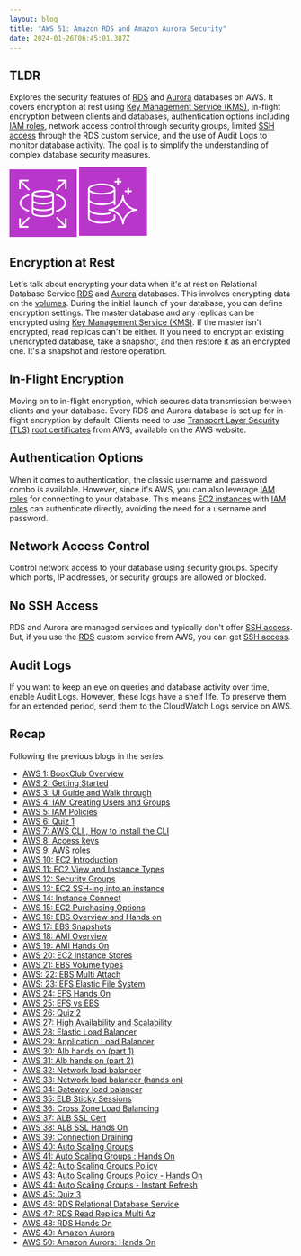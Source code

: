 ```yaml
---
layout: blog
title: "AWS 51: Amazon RDS and Amazon Aurora Security"
date: 2024-01-26T06:45:01.387Z
---
```


## TLDR

Explores the security features of [RDS](https://magicishaqblog.netlify.app/2023-12-22-aws-46-RDS/) and [Aurora](https://magicishaqblog.netlify.app/2023-01-12-aws-49-Amazon-Aurora/) databases on AWS. It covers encryption at rest using [Key Management Service (KMS)](https://aws.amazon.com/kms/), in-flight encryption between clients and databases, authentication options including [IAM roles](https://magicishaqblog.netlify.app/2023-02-17-aws-9-roles/), network access control through security groups, limited [SSH access](https://www.techradar.com/news/what-is-ssh-access-everything-you-need-to-know) through the RDS custom service, and the use of Audit Logs to monitor database activity. The goal is to simplify the understanding of complex database security measures.

![RDS icon](/blog/src/images/51/51-1.png)
![Amazon Aurora icon](/blog/src/images/51/51-2.png)

## Encryption at Rest

Let's talk about encrypting your data when it's at rest on Relational Database Service [RDS](https://magicishaqblog.netlify.app/2023-12-22-aws-46-RDS/) and [Aurora](https://magicishaqblog.netlify.app/2023-01-12-aws-49-Amazon-Aurora/) databases. This involves encrypting data on the [volumes](https://magicishaqblog.netlify.app/2023-06-16-aws-21-EBS-volume-types/). During the initial launch of your database, you can define encryption settings. The master database and any replicas can be encrypted using [Key Management Service (KMS)](https://aws.amazon.com/kms/). If the master isn't encrypted, read replicas can't be either. If you need to encrypt an existing unencrypted database, take a snapshot, and then restore it as an encrypted one. It's a snapshot and restore operation.

## In-Flight Encryption

Moving on to in-flight encryption, which secures data transmission between clients and your database. Every RDS and Aurora database is set up for in-flight encryption by default. Clients need to use [Transport Layer Security (TLS)](https://simple.wikipedia.org/wiki/Transport_Layer_Security) [root certificates](https://aws.amazon.com/what-is/ssl-certificate/) from AWS, available on the AWS website.

## Authentication Options

When it comes to authentication, the classic username and password combo is available. However, since it's AWS, you can also leverage [IAM roles](https://magicishaqblog.netlify.app/2023-02-17-aws-9-roles/) for connecting to your database. This means [EC2 instances](https://magicishaqblog.netlify.app/2023-02-24-aws-10-EC2/#instance) with [IAM roles](https://magicishaqblog.netlify.app/2023-02-17-aws-9-roles/) can authenticate directly, avoiding the need for a username and password.

## Network Access Control

Control network access to your database using security groups. Specify which ports, IP addresses, or security groups are allowed or blocked.

## No SSH Access

RDS and Aurora are managed services and typically don't offer [SSH access](https://www.techradar.com/news/what-is-ssh-access-everything-you-need-to-know). But, if you use the [RDS](https://magicishaqblog.netlify.app/2023-12-22-aws-46-RDS/) custom service from AWS, you can get [SSH access](https://www.techradar.com/news/what-is-ssh-access-everything-you-need-to-know).

## Audit Logs

If you want to keep an eye on queries and database activity over time, enable Audit Logs. However, these logs have a shelf life. To preserve them for an extended period, send them to the CloudWatch Logs service on AWS.

## Recap

Following the previous blogs in the series.

- [AWS 1: BookClub Overview](https://magicishaqblog.netlify.app/aws/)
- [AWS 2: Getting Started](https://magicishaqblog.netlify.app/2023-01-23-aws-2-getting-started/)
- [AWS 3: UI Guide and Walk through](https://magicishaqblog.netlify.app/2023-01-27-aws-3-UI-guide-and-walkthrough)
- [AWS 4: IAM Creating Users and Groups](https://magicishaqblog.netlify.app/2023-01-28-aws-4-IAM)
- [AWS 5: IAM Policies](https://magicishaqblog.netlify.app/2023-02-03-aws-5-IAM-polices)
- [AWS 6: Quiz 1 ](https://magicishaqblog.netlify.app/aws-quiz-one)
- [AWS 7: AWS CLI , How to install the CLI](https://magicishaqblog.netlify.app/2023-10-03-aws-7-cli)
- [AWS 8: Access keys](https://magicishaqblog.netlify.app/2023-10-03-aws-8-access-keys)
- [AWS 9: AWS roles](https://magicishaqblog.netlify.app/2023-02-17-aws-9-roles)
- [AWS 10: EC2 Introduction](https://magicishaqblog.netlify.app/2023-02-24-aws-10-EC2/)
- [AWS 11: EC2 View and Instance Types](https://magicishaqblog.netlify.app/2023-03-03-aws-11-EC2-View-and-instance-types)
- [AWS 12: Security Groups](https://magicishaqblog.netlify.app/2023-03-10-aws-12-security-groups)
- [AWS 13: EC2 SSH-ing into an instance](https://magicishaqblog.netlify.app/2023-03-17-aws-13-ssh)
- [AWS 14: Instance Connect](https://magicishaqblog.netlify.app/2023-03-24-aws-14-instance-connect)
- [AWS 15: EC2 Purchasing Options](https://magicishaqblog.netlify.app/2023-03-31-aws-15-EC2-purchasing-options)
- [AWS 16: EBS Overview and Hands on](https://magicishaqblog.netlify.app/2023-04-14-aws-16-EBS-Overview-and-Hands-On)
- [AWS 17: EBS Snapshots](https://magicishaqblog.netlify.app/2023-04-21-aws-17-ebs-snapshots)
- [AWS 18: AMI Overview](https://magicishaqblog.netlify.app/2023-04-28-aws-18-ami)
- [AWS 19: AMI Hands On](https://magicishaqblog.netlify.app/2023-06-02-aws-19-AMI-Hands-On)
- [AWS 20: EC2 Instance Stores](https://magicishaqblog.netlify.app/2023-06-09-aws-20-EC2-Instance-Store)
- [AWS 21: EBS Volume types](https://magicishaqblog.netlify.app/2023-06-16-aws-21-EBS-volume-types)
- [AWS: 22: EBS Multi Attach](https://magicishaqblog.netlify.app/2023-06-23-aws-22-EBS-Multi-Attach)
- [AWS: 23: EFS Elastic File System](https://magicishaqblog.netlify.app/2023-06-30-aws-23-EFS-Elastic-File-System)
- [AWS 24: EFS Hands On](https://magicishasblog.netlify.app/2023-07-07-aws-24-EFS-Hands-On)
- [AWS 25: EFS vs EBS](https://magicishasblog.netlify.app/2023-07-14-aws-25-EFS-vs-EBS)
- [AWS 26: Quiz 2](https://magicishaqblog.netlify.app/quiz-2/2023-07-21-aws-26-quiz-2/)
- [AWS 27: High Availability and Scalability ](https://magicishaqblog.netlify.app/section6/2023-07-28-high_availability_and_scalability/)
- [AWS 28: Elastic Load Balancer](https://magicishaqblog.netlify.app/ElasticLoadBalancing/2023-08-11-aws-28-elastic-load-balancing/)
- [AWS 29: Application Load Balancer](https://magicishaqblog.netlify.app/ApplicationLoadBalancer/2023-08-18-aws-29-applicaton-load-balancer/)
- [AWS 30: Alb hands on (part 1)](https://magicishaqblog.netlify.app/ApplicationLoadBalancer/2023-08-25-aws-30-alb-hands-on/)
- [AWS 31: Alb hands on (part 2)](https://magicishaqblog.netlify.app/ApplicationLoadBalancer/2023-09-01-aws-31-more-on-alb/)
- [AWS 32: Network load balancer](https://magicishaqblog.netlify.app/NLB/2023-09-09-aws-32-network-load-balancer/)
- [AWS 33: Network load balancer (hands on)](https://magicishaqblog.netlify.app/NLB/2023-09-15-aws-33-network-load-balancer-hands-on/)
- [AWS 34: Gateway load balancer](https://magicishaqblog.netlify.app/GatewayLoadBalancer/2023-09-22-aws-34-gateway-load-balancer/)
- [AWS 35: ELB Sticky Sessions](https://magicishaqblog.netlify.app/ElasticLoadBalancing/2022-09-29-aws-35-ELB-Sticky-sessions/)
- [AWS 36: Cross Zone Load Balancing](https://magicishaqblog.netlify.app/CrossZoneLoadBalancing/2023-10-06-aws-36-cross-zone-load-balancing/)
- [AWS 37: ALB SSL Cert](https://magicishaqblog.netlify.app/ElasticLoadBalancing/2023-10-13-aws-37-ALB-SSL-Cert/)
- [AWS 38: ALB SSL Hands On](https://magicishaqblog.netlify.app/ElasticLoadBalancing/2023-10-20-aws-38-ALB-SSL-Hands-On/)
- [AWS 39: Connection Draining](https://magicishaqblog.netlify.app/2023-27-10-aws-39-connection-draining/)
- [AWS 40: Auto Scaling Groups](https://magicishaqblog.netlify.app/2023-11-10-aws-40-Auto-Scaling-Groups/)
- [AWS 41: Auto Scaling Groups : Hands On](https://magicishaqblog.netlify.app/2023-11-17-aws-41-auto-scaling-groups-hands-on/)
- [AWS 42: Auto Scaling Groups Policy](https://magicishaqblog.netlify.app/2023-11-24-aws-42-Auto-Scaling-Groups-Policy/)
- [AWS 43: Auto Scaling Groups Policy - Hands On](https://magicishaqblog.netlify.app/2023-12-01-aws-43-auto-scaling-groups-hands-on/)
- [AWS 44: Auto Scaling Groups - Instant Refresh](https://magicishaqblog.netlify.app/2023-12-08-aws-44-auto-scaling-groups-instant-refresh/)
- [AWS 45: Quiz 3](https://magicishaqblog.netlify.app/quiz-3/2023-12-15-aws-45-quiz-3/)
- [AWS 46: RDS Relational Database Service](https://magicishaqblog.netlify.app/2023-12-22-aws-46-RDS/)
- [AWS 47: RDS Read Replica Multi Az](https://magicishaqblog.netlify.app/2023-29-12-aws-47-RDS-read-replica-Multi-Az/)
- [AWS 48: RDS Hands On](https://magicishaqblog.netlify.app/2023-05-01-aws-48-RDS-Hands-On/)
- [AWS 49: Amazon Aurora](https://magicishaqblog.netlify.app/2023-01-12-aws-49-Amazon-Aurora/)
- [AWS 50: Amazon Aurora: Hands On](https://magicishaqblog.netlify.app/2024-01-19-aws-50-Amazon-Aurora-hands-on/)
